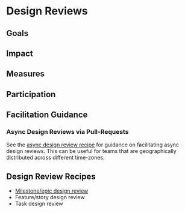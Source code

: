 # Design Reviews

## Goals

## Impact

## Measures

## Participation

## Facilitation Guidance

### Async Design Reviews via Pull-Requests

See the [async design review recipe](./recipes/async-design-reviews.md) for guidance on facilitating async design reviews. This can be useful for teams that are geographically distributed across different time-zones.

## Design Review Recipes

* [Milestone/epic design review](./recipes/milestone-epic-design-review-recipe.md)
* Feature/story design review
* Task design review
